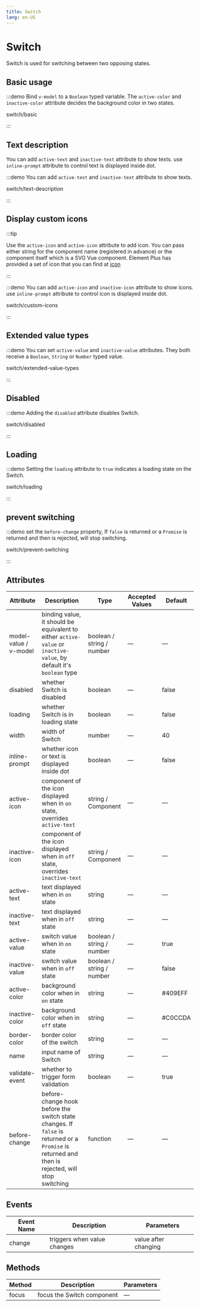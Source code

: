 ```yaml
---
title: Switch
lang: en-US
---
```


# Switch

Switch is used for switching between two opposing states.

<style lang="scss">
.example-showcase {
  .el-switch + .el-switch {
    margin-left: 10px;
  }
}
</style>

## Basic usage

:::demo Bind `v-model` to a `Boolean` typed variable. The `active-color` and `inactive-color` attribute decides the background color in two states.

switch/basic

:::

## Text description

You can add `active-text` and `inactive-text` attribute to show texts. use `inline-prompt` attribute to control text is displayed inside dot.

:::demo You can add `active-text` and `inactive-text` attribute to show texts.

switch/text-description

:::

## Display custom icons

:::tip

Use the `active-icon` and `active-icon` attribute to add icon. You can pass either string for the component name (registered in advance) or the component itself which is a SVG Vue component. Element Plus has provided a set of icon that you can find at [icon](/en-US/component/icon)

:::

:::demo You can add `active-icon` and `inactive-icon` attribute to show icons. use `inline-prompt` attribute to control icon is displayed inside dot.

switch/custom-icons

:::

## Extended value types

:::demo You can set `active-value` and `inactive-value` attributes. They both receive a `Boolean`, `String` or `Number` typed value.

switch/extended-value-types

:::

## Disabled

:::demo Adding the `disabled` attribute disables Switch.

switch/disabled

:::

## Loading

:::demo Setting the `loading` attribute to `true` indicates a loading state on the Switch.

switch/loading

:::

## prevent switching

:::demo set the `before-change` property, If `false` is returned or a `Promise` is returned and then is rejected, will stop switching.

switch/prevent-switching

:::

## Attributes

| Attribute             | Description                                                                                                                                     | Type                      | Accepted Values | Default |
| --------------------- | ----------------------------------------------------------------------------------------------------------------------------------------------- | ------------------------- | --------------- | ------- |
| model-value / v-model | binding value, it should be equivalent to either `active-value` or `inactive-value`, by default it's `boolean` type                             | boolean / string / number | —               | —       |
| disabled              | whether Switch is disabled                                                                                                                      | boolean                   | —               | false   |
| loading               | whether Switch is in loading state                                                                                                              | boolean                   | —               | false   |
| width                 | width of Switch                                                                                                                                 | number                    | —               | 40      |
| inline-prompt         | whether icon or text is displayed inside dot                                                                                                    | boolean                   | —               | false   |
| active-icon           | component of the icon displayed when in `on` state, overrides `active-text`                                                                     | string / Component        | —               | —       |
| inactive-icon         | component of the icon displayed when in `off` state, overrides `inactive-text`                                                                  | string / Component        | —               | —       |
| active-text           | text displayed when in `on` state                                                                                                               | string                    | —               | —       |
| inactive-text         | text displayed when in `off` state                                                                                                              | string                    | —               | —       |
| active-value          | switch value when in `on` state                                                                                                                 | boolean / string / number | —               | true    |
| inactive-value        | switch value when in `off` state                                                                                                                | boolean / string / number | —               | false   |
| active-color          | background color when in `on` state                                                                                                             | string                    | —               | #409EFF |
| inactive-color        | background color when in `off` state                                                                                                            | string                    | —               | #C0CCDA |
| border-color          | border color of the switch                                                                                                                      | string                    | —               | —       |
| name                  | input name of Switch                                                                                                                            | string                    | —               | —       |
| validate-event        | whether to trigger form validation                                                                                                              | boolean                   | —               | true    |
| before-change         | before-change hook before the switch state changes. If `false` is returned or a `Promise` is returned and then is rejected, will stop switching | function                  | —               | —       |

## Events

| Event Name | Description                 | Parameters           |
| ---------- | --------------------------- | -------------------- |
| change     | triggers when value changes | value after changing |

## Methods

| Method | Description                | Parameters |
| ------ | -------------------------- | ---------- |
| focus  | focus the Switch component | —          |
